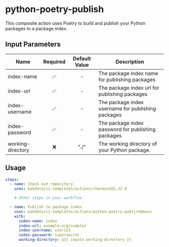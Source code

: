 # python-poetry-publish

This composite action uses Poetry to build and publish your Python packages to a package index.

## Input Parameters

| Name              | Required | Default Value | Description                                        |
| ----------------- | :------: | :-----------: | -------------------------------------------------- |
| index-name        |    ✅    |       -       | The package index name for publishing packages     |
| index-url         |    ✅    |       -       | The package index url for publishing packages      |
| index-username    |    ✅    |       -       | The package index username for publishing packages |
| index-password    |    ✅    |       -       | The package index password for publishing packages |
| working-directory |    ❌    |     "./"      | The working directory of your Python package.      |

## Usage

```yaml
steps:
  - name: Check out repository
    uses: bakdata/ci-templates/actions/checkout@1.32.0

    # Other steps in your workflow

  - name: Publish to package index
    uses: bakdata/ci-templates/actions/python-poetry-publish@main
    with:
      index-name: index
      index-url: example.org/simple/
      index-username: user123
      index-password: supersecret
      working-directory: ${{ inputs.working-directory }}
```
